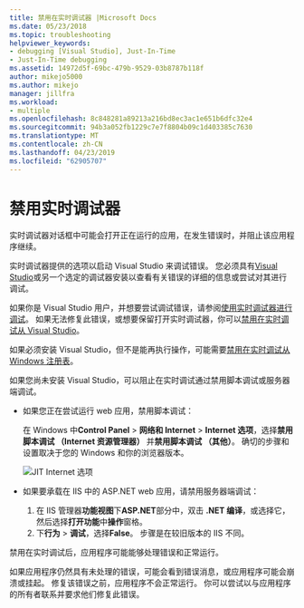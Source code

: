 ```yaml
---
title: 禁用在实时调试器 |Microsoft Docs
ms.date: 05/23/2018
ms.topic: troubleshooting
helpviewer_keywords:
- debugging [Visual Studio], Just-In-Time
- Just-In-Time debugging
ms.assetid: 14972d5f-69bc-479b-9529-03b8787b118f
author: mikejo5000
ms.author: mikejo
manager: jillfra
ms.workload:
- multiple
ms.openlocfilehash: 8c848281a89213a216bd8ec3ac1e651b6dfc32e4
ms.sourcegitcommit: 94b3a052fb1229c7e7f8804b09c1d403385c7630
ms.translationtype: MT
ms.contentlocale: zh-CN
ms.lasthandoff: 04/23/2019
ms.locfileid: "62905707"
---
```

# <a name="disable-the-just-in-time-debugger"></a>禁用实时调试器

实时调试器对话框中可能会打开正在运行的应用，在发生错误时，并阻止该应用程序继续。

实时调试器提供的选项以启动 Visual Studio 来调试错误。 您必须具有[Visual Studio](http://visualstudio.microsoft.com)或另一个选定的调试器安装以查看有关错误的详细的信息或尝试对其进行调试。

如果你是 Visual Studio 用户，并想要尝试调试错误，请参阅[使用实时调试器进行调试](../debugger/debug-using-the-just-in-time-debugger.md)。 如果无法修复此错误，或想要保留打开实时调试器，你可以[禁用在实时调试从 Visual Studio](debug-using-the-just-in-time-debugger.md#BKMK_Enabling)。

如果必须安装 Visual Studio，但不是能再执行操作，可能需要[禁用在实时调试从 Windows 注册表](debug-using-the-just-in-time-debugger.md#disable-just-in-time-debugging-from-the-windows-registry)。

如果您尚未安装 Visual Studio，可以阻止在实时调试通过禁用脚本调试或服务器端调试。

- 如果您正在尝试运行 web 应用，禁用脚本调试：

  在 Windows 中**Control Panel** > **网络和 Internet** > **Internet 选项**，选择**禁用脚本调试 （Internet 资源管理器）** 并**禁用脚本调试 （其他）**。 确切的步骤和设置取决于您的 Windows 和你的浏览器版本。

  ![JIT Internet 选项](../debugger/media/jitinternetoptions.png "JIT internet 选项")

- 如果要承载在 IIS 中的 ASP.NET web 应用，请禁用服务器端调试：

  1. 在 IIS 管理器**功能视图**下**ASP.NET**部分中，双击 **.NET 编译**，或选择它，然后选择**打开功能**中**操作**窗格。
  1. 下**行为** > **调试**，选择**False**。 步骤是在较旧版本的 IIS 不同。

禁用在实时调试后，应用程序可能能够处理错误和正常运行。

如果应用程序仍然具有未处理的错误，可能会看到错误消息，或应用程序可能会崩溃或挂起。 修复该错误之前，应用程序不会正常运行。 你可以尝试以与应用程序的所有者联系并要求他们修复此错误。

